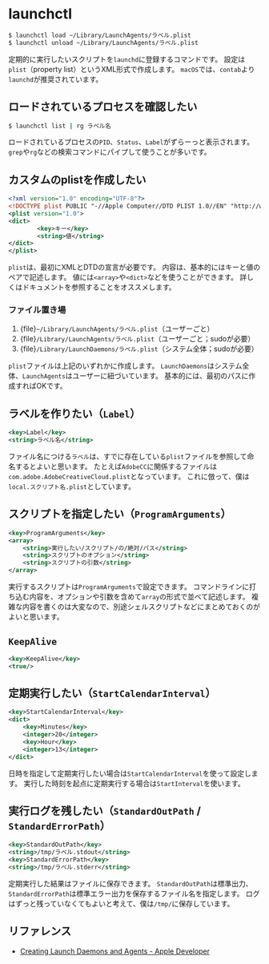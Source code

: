 # launchctl

```bash
$ launchctl load ~/Library/LaunchAgents/ラベル.plist
$ launchctl unload ~/Library/LaunchAgents/ラベル.plist
```

定期的に実行したいスクリプトを``launchd``に登録するコマンドです。
設定は``plist``（property list）というXML形式で作成します。
``macOS``では、``contab``より``launchd``が推奨されています。

## ロードされているプロセスを確認したい

```bash
$ launchctl list | rg ラベル名
```

ロードされているプロセスの``PID``、``Status``、``Label``がずらーっと表示されます。
``grep``や``rg``などの検索コマンドにパイプして使うことが多いです。

## カスタムのplistを作成したい

```xml
<?xml version="1.0" encoding="UTF-8"?>
<!DOCTYPE plist PUBLIC "-//Apple Computer//DTD PLIST 1.0//EN" "http://www.apple.com/DTDs/PropertyList-1.0.dtd">
<plist version="1.0">
<dict>
        <key>キー</key>
        <string>値</string>
</dict>
</plist>
```

``plist``は、最初にXMLとDTDの宣言が必要です。
内容は、基本的にはキーと値のペアで記述します。
値には``<array>``や``<dict>``などを使うことができます。
詳しくはドキュメントを参照することをオススメします。

### ファイル置き場

1. {file}``~/Library/LaunchAgents/ラベル.plist``（ユーザーごと）
1. {file}``/Library/LaunchAgents/ラベル.plist``（ユーザーごと；sudoが必要）
1. {file}``/Library/LaunchDaemons/ラベル.plist``（システム全体；sudoが必要）

``plist``ファイルは上記のいずれかに作成します。
``LaunchDaemons``はシステム全体、``LaunchAgents``はユーザーに紐づいています。
基本的には、最初のパスに作成すればOKです。

## ラベルを作りたい（``Label``）

```xml
<key>Label</key>
<string>ラベル名</string>
```

ファイル名につける``ラベル``は、すでに存在している``plist``ファイルを参照して命名するとよいと思います。
たとえば``AdobeCC``に関係するファイルは``com.adobe.AdobeCreativeCloud.plist``となっています。
これに倣って、僕は``local.スクリプト名.plist``としています。

## スクリプトを指定したい（``ProgramArguments``）

```xml
<key>ProgramArguments</key>
<array>
    <string>実行したい/スクリプト/の/絶対/パス</string>
    <string>スクリプトのオプション</string>
    <string>スクリプトの引数</string>
</array>
```

実行するスクリプトは``ProgramArguments``で設定できます。
コマンドラインに打ち込む内容を、オプションや引数を含めて``array``の形式で並べて記述します。
複雑な内容を書くのは大変なので、別途シェルスクリプトなどにまとめておくのがよいと思います。

## ``KeepAlive``

```xml
<key>KeepAlive</key>
<true/>
```

## 定期実行したい（``StartCalendarInterval``）

```xml
<key>StartCalendarInterval</key>
<dict>
    <key>Minutes</key>
    <integer>20</integer>
    <key>Hour</key>
    <integer>13</integer>
</dict>
```

日時を指定して定期実行したい場合は``StartCalendarInterval``を使って設定します。
実行した時刻を起点に定期実行する場合は``StartInterval``を使います。

## 実行ログを残したい（``StandardOutPath`` / ``StandardErrorPath``）

```xml
<key>StandardOutPath</key>
<string>/tmp/ラベル.stdout</string>
<key>StandardErrorPath</key>
<string>/tmp/ラベル.stderr</string>
```

定期実行した結果はファイルに保存できます。
``StandardOutPath``は標準出力、``StandardErrorPath``は標準エラー出力を保存するファイル名を指定します。
ログはずっと残っていなくてもよいと考えて、僕は``/tmp/``に保存しています。

## リファレンス

- [Creating Launch Daemons and Agents - Apple Developer](https://developer.apple.com/library/archive/documentation/MacOSX/Conceptual/BPSystemStartup/Chapters/CreatingLaunchdJobs.html)
